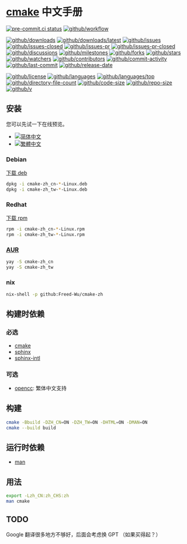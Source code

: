 # [cmake](https://github.com/cmake/cmake) 中文手册

[![pre-commit.ci status](https://results.pre-commit.ci/badge/github/Freed-Wu/cmake-zh/main.svg)](https://results.pre-commit.ci/latest/github/Freed-Wu/cmake-zh/main)
[![github/workflow](https://github.com/Freed-Wu/cmake-zh/actions/workflows/main.yml/badge.svg)](https://github.com/Freed-Wu/cmake-zh/actions)

[![github/downloads](https://shields.io/github/downloads/Freed-Wu/cmake-zh/total)](https://github.com/Freed-Wu/cmake-zh/releases)
[![github/downloads/latest](https://shields.io/github/downloads/Freed-Wu/cmake-zh/latest/total)](https://github.com/Freed-Wu/cmake-zh/releases/latest)
[![github/issues](https://shields.io/github/issues/Freed-Wu/cmake-zh)](https://github.com/Freed-Wu/cmake-zh/issues)
[![github/issues-closed](https://shields.io/github/issues-closed/Freed-Wu/cmake-zh)](https://github.com/Freed-Wu/cmake-zh/issues?q=is%3Aissue+is%3Aclosed)
[![github/issues-pr](https://shields.io/github/issues-pr/Freed-Wu/cmake-zh)](https://github.com/Freed-Wu/cmake-zh/pulls)
[![github/issues-pr-closed](https://shields.io/github/issues-pr-closed/Freed-Wu/cmake-zh)](https://github.com/Freed-Wu/cmake-zh/pulls?q=is%3Apr+is%3Aclosed)
[![github/discussions](https://shields.io/github/discussions/Freed-Wu/cmake-zh)](https://github.com/Freed-Wu/cmake-zh/discussions)
[![github/milestones](https://shields.io/github/milestones/all/Freed-Wu/cmake-zh)](https://github.com/Freed-Wu/cmake-zh/milestones)
[![github/forks](https://shields.io/github/forks/Freed-Wu/cmake-zh)](https://github.com/Freed-Wu/cmake-zh/network/members)
[![github/stars](https://shields.io/github/stars/Freed-Wu/cmake-zh)](https://github.com/Freed-Wu/cmake-zh/stargazers)
[![github/watchers](https://shields.io/github/watchers/Freed-Wu/cmake-zh)](https://github.com/Freed-Wu/cmake-zh/watchers)
[![github/contributors](https://shields.io/github/contributors/Freed-Wu/cmake-zh)](https://github.com/Freed-Wu/cmake-zh/graphs/contributors)
[![github/commit-activity](https://shields.io/github/commit-activity/w/Freed-Wu/cmake-zh)](https://github.com/Freed-Wu/cmake-zh/graphs/commit-activity)
[![github/last-commit](https://shields.io/github/last-commit/Freed-Wu/cmake-zh)](https://github.com/Freed-Wu/cmake-zh/commits)
[![github/release-date](https://shields.io/github/release-date/Freed-Wu/cmake-zh)](https://github.com/Freed-Wu/cmake-zh/releases/latest)

[![github/license](https://shields.io/github/license/Freed-Wu/cmake-zh)](https://github.com/Freed-Wu/cmake-zh/blob/main/LICENSE)
[![github/languages](https://shields.io/github/languages/count/Freed-Wu/cmake-zh)](https://github.com/Freed-Wu/cmake-zh)
[![github/languages/top](https://shields.io/github/languages/top/Freed-Wu/cmake-zh)](https://github.com/Freed-Wu/cmake-zh)
[![github/directory-file-count](https://shields.io/github/directory-file-count/Freed-Wu/cmake-zh)](https://github.com/Freed-Wu/cmake-zh)
[![github/code-size](https://shields.io/github/languages/code-size/Freed-Wu/cmake-zh)](https://github.com/Freed-Wu/cmake-zh)
[![github/repo-size](https://shields.io/github/repo-size/Freed-Wu/cmake-zh)](https://github.com/Freed-Wu/cmake-zh)
[![github/v](https://shields.io/github/v/release/Freed-Wu/cmake-zh)](https://github.com/Freed-Wu/cmake-zh)

## 安装

您可以先试一下在线预览。

- [![简体中文](https://img.shields.io/readthedocs/cmake?label=%E7%AE%80%E4%BD%93%E4%B8%AD%E6%96%87)](https://cmake.readthedocs.io/zh_CN/latest)
- [![繁體中文](https://img.shields.io/readthedocs/cmake?label=%E7%B9%81%E4%BD%93%E4%B8%AD%E6%96%87)](https://cmake.readthedocs.io/zh_TW/latest)

### Debian

[下载 deb](https://github.com/Freed-Wu/cmake-zh/releases)

```bash
dpkg -i cmake-zh_cn-*-Linux.deb
dpkg -i cmake-zh_tw-*-Linux.deb
```

### Redhat

[下载 rpm](https://github.com/Freed-Wu/cmake-zh/releases)

```bash
rpm -i cmake-zh_cn-*-Linux.rpm
rpm -i cmake-zh_tw-*-Linux.rpm
```

### [AUR](https://aur.archlinux.org/packages/cmake-zh_cn)

```bash
yay -S cmake-zh_cn
yay -S cmake-zh_tw
```

### nix

```bash
nix-shell -p github:Freed-Wu/cmake-zh
```

## 构建时依赖

### 必选

- [cmake](https://github.com/Kitware/CMake)
- [sphinx](https://www.sphinx-doc.org)
- [sphinx-intl](https://sphinx-intl.readthedocs.io)

### 可选

- [opencc](https://github.com/BYVoid/OpenCC): 繁体中文支持

## 构建

```bash
cmake -Bbuild -DZH_CN=ON -DZH_TW=ON -DHTML=ON -DMAN=ON
cmake --build build
```

## 运行时依赖

- [man](http://man-db.nongnu.org)

## 用法

```bash
export -Lzh_CN:zh_CHS:zh
man cmake
```

## TODO

Google 翻译很多地方不够好，后面会考虑换 GPT （如果买得起？）
